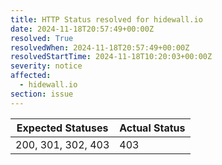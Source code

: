 ```yaml
---
title: HTTP Status resolved for hidewall.io
date: 2024-11-18T20:57:49+00:00Z
resolved: True
resolvedWhen: 2024-11-18T20:57:49+00:00Z
resolvedStartTime: 2024-11-18T10:20:03+00:00Z
severity: notice
affected:
  - hidewall.io
section: issue
---
```


| Expected Statuses | Actual Status  |
|-------------------|----------------|
| 200, 301, 302, 403 | 403 |
